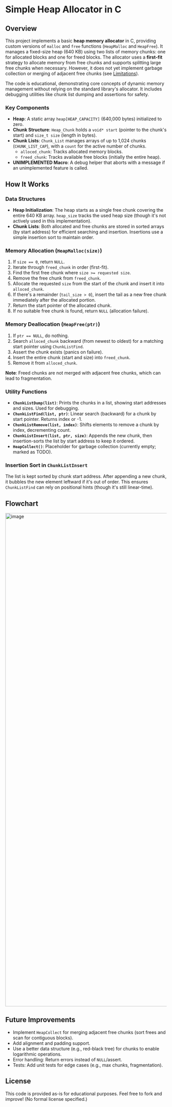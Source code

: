 # Simple Heap Allocator in C

## Overview

This project implements a basic **heap memory allocator** in C, providing custom versions of `malloc` and `free` functions (`HeapMalloc` and `HeapFree`). It manages a fixed-size heap (640 KB) using two lists of memory chunks: one for allocated blocks and one for freed blocks. The allocator uses a **first-fit** strategy to allocate memory from free chunks and supports splitting large free chunks when necessary. However, it does not yet implement garbage collection or merging of adjacent free chunks (see [Limitations](#limitations)).

The code is educational, demonstrating core concepts of dynamic memory management without relying on the standard library's allocator. It includes debugging utilities like chunk list dumping and assertions for safety.

### Key Components
- **Heap**: A static array `heap[HEAP_CAPACITY]` (640,000 bytes) initialized to zero.
- **Chunk Structure**: `Heap_Chunk` holds a `void* start` (pointer to the chunk's start) and `size_t size` (length in bytes).
- **Chunk Lists**: `Chunk_List` manages arrays of up to 1,024 chunks (`CHUNK_LIST_CAP`), with a `count` for the active number of chunks.
  - `alloced_chunk`: Tracks allocated memory blocks.
  - `freed_chunk`: Tracks available free blocks (initially the entire heap).
- **UNIMPLEMENTED Macro**: A debug helper that aborts with a message if an unimplemented feature is called.

## How It Works

### Data Structures
- **Heap Initialization**: The heap starts as a single free chunk covering the entire 640 KB array. `heap_size` tracks the used heap size (though it's not actively used in this implementation).
- **Chunk Lists**: Both allocated and free chunks are stored in sorted arrays (by start address) for efficient searching and insertion. Insertions use a simple insertion sort to maintain order.

### Memory Allocation (`HeapMalloc(size)`)
1. If `size == 0`, return `NULL`.
2. Iterate through `freed_chunk` in order (first-fit).
3. Find the first free chunk where `size >= requested size`.
4. Remove the free chunk from `freed_chunk`.
5. Allocate the requested `size` from the start of the chunk and insert it into `alloced_chunk`.
6. If there's a remainder (`tail_size > 0`), insert the tail as a new free chunk immediately after the allocated portion.
7. Return the start pointer of the allocated chunk.
8. If no suitable free chunk is found, return `NULL` (allocation failure).

### Memory Deallocation (`HeapFree(ptr)`)
1. If `ptr == NULL`, do nothing.
2. Search `alloced_chunk` backward (from newest to oldest) for a matching start pointer using `ChunkListFind`.
3. Assert the chunk exists (panics on failure).
4. Insert the entire chunk (start and size) into `freed_chunk`.
5. Remove it from `alloced_chunk`.

**Note**: Freed chunks are not merged with adjacent free chunks, which can lead to fragmentation.

### Utility Functions
- **`ChunkListDump(list)`**: Prints the chunks in a list, showing start addresses and sizes. Used for debugging.
- **`ChunkListFind(list, ptr)`**: Linear search (backward) for a chunk by start pointer. Returns index or -1.
- **`ChunkListRemove(list, index)`**: Shifts elements to remove a chunk by index, decrementing count.
- **`ChunkListInsert(list, ptr, size)`**: Appends the new chunk, then insertion-sorts the list by start address to keep it ordered.
- **`HeapCollect()`**: Placeholder for garbage collection (currently empty; marked as TODO).

### Insertion Sort in `ChunkListInsert`
The list is kept sorted by chunk start address. After appending a new chunk, it bubbles the new element leftward if it's out of order. This ensures `ChunkListFind` can rely on positional hints (though it's still linear-time).
## Flowchart
 <img width="1024" height="1536" alt="image" src="https://github.com/user-attachments/assets/97fd6c9d-55f3-49d1-9321-a006065fed24" />

## Future Improvements
- Implement `HeapCollect` for merging adjacent free chunks (sort frees and scan for contiguous blocks).
- Add alignment and padding support.
- Use a better data structure (e.g., red-black tree) for chunks to enable logarithmic operations.
- Error handling: Return errors instead of `NULL`/assert.
- Tests: Add unit tests for edge cases (e.g., max chunks, fragmentation).

## License
This code is provided as-is for educational purposes. Feel free to fork and improve! (No formal license specified.)
